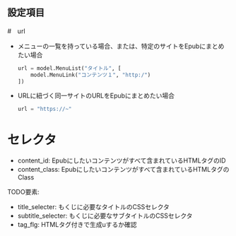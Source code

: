 
##  設定項目
#　url
- メニューの一覧を持っている場合、または、特定のサイトをEpubにまとめたい場合
    ```python
    url = model.MenuList("タイトル", [
        model.MenuLink("コンテンツ１", "http:/")
    ])
    ```
- URLに紐づく同一サイトのURLをEpubにまとめたい場合
    ```python
    url = "https://~"
    ```

# セレクタ
- content_id: Epubにしたいコンテンツがすべて含まれているHTMLタグのID
- content_class: Epubにしたいコンテンツがすべて含まれているHTMLタグのClass

TODO要素:
- title_selecter:  もくじに必要なタイトルのCSSセレクタ
- subtitle_selecter:  もくじに必要なサブタイトルのCSSセレクタ
- tag_flg: HTMLタグ付きで生成uするか確認